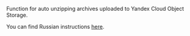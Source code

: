 Function for auto unzipping archives uploaded to Yandex Cloud Object Storage.

You can find Russian instructions [here](https://nikolaymatrosov.medium.com/как-распаковать-zip-архив-в-yandex-cloud-object-storage-96e9f26c3ee8).
